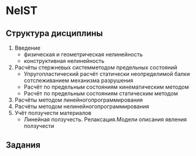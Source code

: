 # NelST

## Структура дисциплины
1. Введение
    * физическая и геометрическая нелинейность
    * конструктивная нелинейность
1. Расчёты стержневых системметодом предельных состояний
    * Упругопластический расчёт статически неопределимой балки сотслеживанием механизма разрушения
    * Расчёт по предельным состояниям кинематическим методом
    * Расчёт по предельным состояниям статическим методом
1. Расчёты методом линейногопрограммирования
1. Расчёты методом нелинейногопрограммирования
1. Учёт ползучести материалов
    * Линейная ползучесть. Релаксация.Модели описания явления ползучести



## Задания

